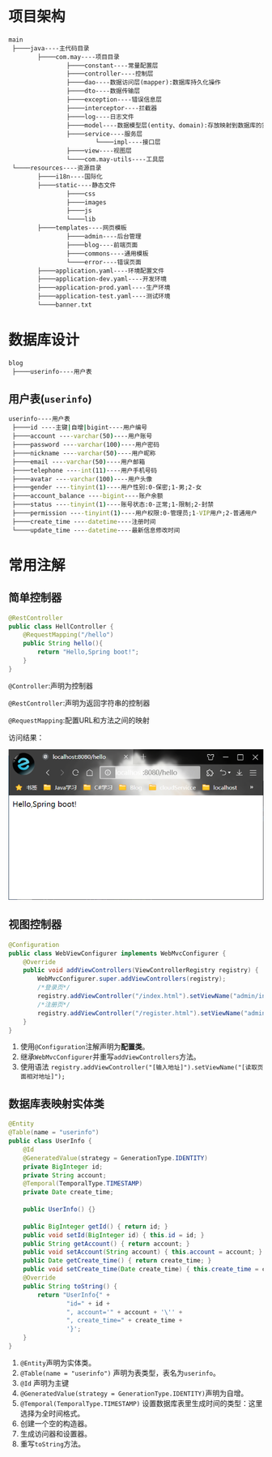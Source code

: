 # 项目架构

```bat
main
 ├────java----主代码目录
 		├────com.may----项目目录
                ├────constant----常量配置层
 				├────controller----控制层
 				├────dao----数据访问层(mapper):数据库持久化操作
 				├────dto----数据传输层
 				├────exception----错误信息层
 				├────interceptor----拦截器
 				├────log----日志文件
 				├────model----数据模型层(entity、domain):存放映射到数据库的实体类
 				├────service----服务层
 						└────impl----接口层
 				├────view----视图层
                └────com.may-utils----工具层
 └────resources----资源目录
 		├────i18n----国际化
 		├────static----静态文件
        		├────css
                ├────images
                ├────js
                └────lib
 		├────templates----网页模板
        		├────admin----后台管理
                ├────blog----前端页面
                ├────commons----通用模板
                └────error----错误页面
 		├────application.yaml----环境配置文件
 		├────application-dev.yaml----开发环境
 		├────application-prod.yaml----生产环境
 		├────application-test.yaml----测试环境
 		└────banner.txt
```

# 数据库设计

```bat
blog
 ├────userinfo----用户表
```

## 用户表(`userinfo`)

```bat
userinfo----用户表
 ├────id ----主键|自增|bigint----用户编号
 ├────account ----varchar(50)----用户账号
 ├────password ----varchar(100)----用户密码
 ├────nickname ----varchar(50)----用户昵称
 ├────email ----varchar(50)----用户邮箱
 ├────telephone ----int(11)----用户手机号码
 ├────avatar ----varchar(100)----用户头像
 ├────gender ----tinyint(1)----用户性别:0-保密;1-男;2-女
 ├────account_balance ----bigint----账户余额
 ├────status ----tinyint(1)----账号状态:0-正常;1-限制;2-封禁
 ├────permission ----tinyint(1)----用户权限:0-管理员;1-VIP用户;2-普通用户
 ├────create_time ----datetime----注册时间
 └────update_time ----datetime----最新信息修改时间
```



# 常用注解

## 简单控制器

```java
@RestController
public class HellController {
    @RequestMapping("/hello")
    public String hello(){
        return "Hello,Spring boot!";
    }
}
```

`@Controller`:声明为控制器

`@RestController`:声明为返回字符串的控制器

`@RequestMapping`:配置URL和方法之间的映射

访问结果：

![image-20210528153556351](pic/image-20210528153556351.png)

## 视图控制器

```java
@Configuration
public class WebViewConfigurer implements WebMvcConfigurer {
    @Override
    public void addViewControllers(ViewControllerRegistry registry) {
        WebMvcConfigurer.super.addViewControllers(registry);
        /*登录页*/
        registry.addViewController("/index.html").setViewName("admin/index");
        /*注册页*/
        registry.addViewController("/register.html").setViewName("admin/register");
    }
}
```

1. 使用`@Configuration`注解声明为**配置类**。
2. 继承`WebMvcConfigurer`并重写`addViewControllers`方法。
3. 使用语法
   `registry.addViewController("[输入地址]").setViewName("[读取页面相对地址]");`

## 数据库表映射实体类

```java
@Entity
@Table(name = "userinfo")
public class UserInfo {
    @Id
    @GeneratedValue(strategy = GenerationType.IDENTITY)
    private BigInteger id;
    private String account;
    @Temporal(TemporalType.TIMESTAMP)
    private Date create_time;
    
    public UserInfo() {}
    
    public BigInteger getId() { return id; }
    public void setId(BigInteger id) { this.id = id; }
    public String getAccount() { return account; }
    public void setAccount(String account) { this.account = account; }
    public Date getCreate_time() { return create_time; }
    public void setCreate_time(Date create_time) { this.create_time = create_time; }
    @Override
    public String toString() {
        return "UserInfo{" +
                "id=" + id +
                ", account='" + account + '\'' +
                ", create_time=" + create_time +
                '}';
    }
}
```

1. `@Entity`声明为实体类。
2. `@Table(name = "userinfo")` 声明为表类型，表名为`userinfo`。
3. `@Id` 声明为主键
4. `@GeneratedValue(strategy = GenerationType.IDENTITY)`声明为自增。
5. `@Temporal(TemporalType.TIMESTAMP)` 设置数据库表里生成时间的类型：这里选择为全时间格式。
6. 创建一个空的构造器。
7. 生成访问器和设置器。
8. 重写`toString`方法。
